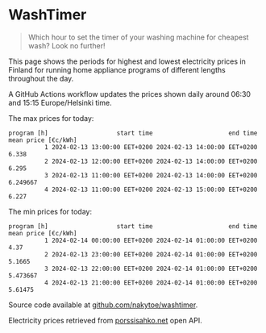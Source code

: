 
# WashTimer

> Which hour to set the timer of your washing machine for cheapest wash? Look no further!

This page shows the periods for highest and lowest electricity prices in Finland 
for running home appliance programs of different lengths throughout the day. 

A GitHub Actions workflow updates the prices shown daily around 06:30 and 15:15 Europe/Helsinki time.

The max prices for today:

	program [h]                   start time                     end time mean price [€c/kWh]
	          1 2024-02-13 13:00:00 EET+0200 2024-02-13 14:00:00 EET+0200               6.338
	          2 2024-02-13 12:00:00 EET+0200 2024-02-13 14:00:00 EET+0200               6.295
	          3 2024-02-13 11:00:00 EET+0200 2024-02-13 14:00:00 EET+0200            6.249667
	          4 2024-02-13 11:00:00 EET+0200 2024-02-13 15:00:00 EET+0200               6.227

The min prices for today:

	program [h]                   start time                     end time mean price [€c/kWh]
	          1 2024-02-14 00:00:00 EET+0200 2024-02-14 01:00:00 EET+0200                4.37
	          2 2024-02-13 23:00:00 EET+0200 2024-02-14 01:00:00 EET+0200              5.1665
	          3 2024-02-13 22:00:00 EET+0200 2024-02-14 01:00:00 EET+0200            5.473667
	          4 2024-02-13 21:00:00 EET+0200 2024-02-14 01:00:00 EET+0200             5.61475


Source code available at [github.com/nakytoe/washtimer](https://github.com/nakytoe/washtimer).

Electricity prices retrieved from [porssisahko.net](https://porssisahko.net/api) open API.
